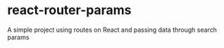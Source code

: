 # react-router-params
A simple project using routes on React and passing data through search params
